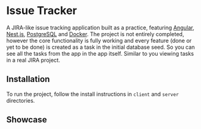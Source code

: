 # Issue Tracker

A JIRA-like issue tracking application built as a practice, featuring [Angular](https://angular.io/), [Nest.js](https://nestjs.com/), [PostgreSQL](https://www.postgresql.org/) and [Docker](https://www.docker.com/). The project is not entirely completed, however the core functionality is fully working and every feature (done or yet to be done) is created as a task in the initial database seed. So you can see all the tasks from the app in the app itself. Similar to you viewing tasks in a real JIRA project.  

## Installation

To run the project, follow the install instructions in `client` and `server` directories.

## Showcase

